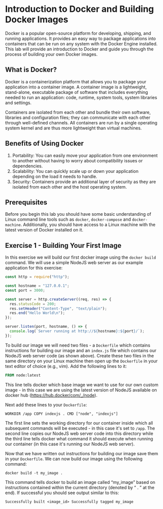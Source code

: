 # Introduction to Docker and Building Docker Images

Docker is a popular open-source platform for developing, shipping, and running
applications. It provides an easy way to package applications into containers
that can be run on any system with the Docker Engine installed. This lab will
provide an introduction to Docker and guide you through the process of building
your own Docker images.

## What is Docker?

Docker is a containerization platform that allows you to package your application into a container image. A container image is a lightweight, stand-alone, executable package of software that includes everything needed to run an application: code, runtime, system tools, system libraries and settings.

Containers are isolated from each other and bundle their own software, libraries and configuration files; they can communicate with each other through well-defined channels. All containers are run by a single operating system kernel and are thus more lightweight than virtual machines.

## Benefits of Using Docker

1. Portability: You can easily move your application from one environment to another without having to worry about compatibility issues or dependencies.
2. Scalability: You can quickly scale up or down your application depending on the load it needs to handle.
3. Security: Containers provide an additional layer of security as they are isolated from each other and the host operating system.

## Prerequisites

Before you begin this lab you should have some basic understanding of Linux command line tools such as `docker`, `docker-compose` and `docker-machine`. Additionally, you should have access to a Linux machine with the latest version of Docker installed on it.

## Exercise 1 - Building Your First Image

In this exercise we will build our first docker image using the `docker build` command. We will use a simple NodeJS web server as our example application for this exercise:

```javascript
const http = require("http");

const hostname = "127.0.0.1";
const port = 3000;

const server = http.createServer((req, res) => {
  res.statusCode = 200;
  res.setHeader("Content-Type", "text/plain");
  res.end("Hello World\n");
});

server.listen(port, hostname, () => {
  console.log(`Server running at http://${hostname}:${port}/`);
});
```

To build our image we will need two files - a `Dockerfile` which contains instructions for building our image and an `index.js` file which contains our NodeJS web server code (as shown above). Create these two files in the same directory on your Linux machine then open up the `Dockerfile` in your text editor of choice (e.g., vim). Add the following lines to it:

```dockerfile
FROM node:latest
```

This line tells docker which base image we want to use for our own custom image - in this case we are using the latest version of NodeJS available on docker hub (<https://hub.docker/com/_/node>).

Next add these lines to your `Dockerfile`:

`WORKDIR /app COPY indexjs . CMD ["node", "indexjs"]`

The first line sets the working directory for our container inside which all subsequent commands will be executed - in this case it's set to `/app`. The second line copies our NodeJS web server code into this directory while the third line tells docker what command it should execute when running our container (in this case it's running our NodeJS web server).

Now that we have written out instructions for building our image save them in your `Dockerfile`. We can now build our image using the following command:

`docker build -t my_image .`

This command tells docker to build an image called “my_image” based on instructions contained within the current directory (denoted by “ . ” at the end). If successful you should see output similar to this:

`Successfully built <image_id> Successfully tagged my_image`
